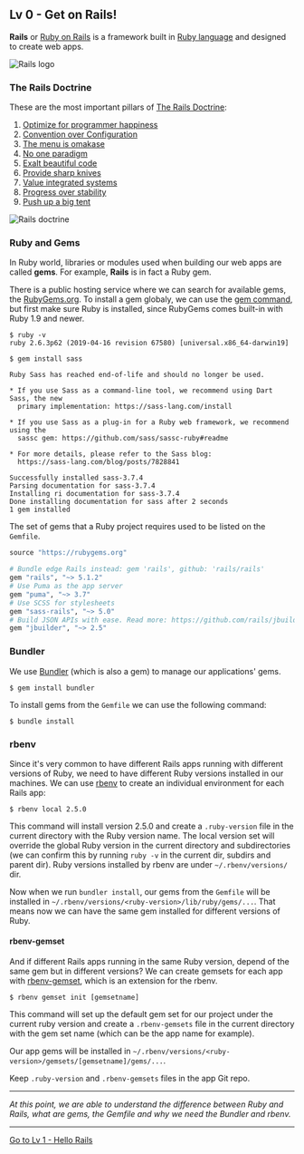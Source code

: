 ## Lv 0 - Get on Rails!

**Rails** or [Ruby on Rails](https://github.com/rails/rails) is a framework built in [Ruby language](https://www.ruby-lang.org/) and designed to create web apps. 

![Rails logo](https://rubyonrails.org/images/rails-logo.svg)

### The Rails Doctrine

These are the most important pillars of [The Rails Doctrine](https://rubyonrails.org/doctrine/):

1. [Optimize for programmer happiness](https://rubyonrails.org/doctrine/#optimize-for-programmer-happiness)
1. [Convention over Configuration](https://rubyonrails.org/doctrine/#convention-over-configuration)
1. [The menu is omakase](https://rubyonrails.org/doctrine/#omakase)
1. [No one paradigm](https://rubyonrails.org/doctrine/#no-one-paradigm)
1. [Exalt beautiful code](https://rubyonrails.org/doctrine/#beautiful-code)
1. [Provide sharp knives](https://rubyonrails.org/doctrine/#provide-sharp-knives)
1. [Value integrated systems](https://rubyonrails.org/doctrine/#integrated-systems)
1. [Progress over stability](https://rubyonrails.org/doctrine/#progress-over-stability)
1. [Push up a big tent](https://rubyonrails.org/doctrine/#big-tent)

![Rails doctrine](https://rubyonrails.org/images/doctrine.png)

### Ruby and Gems

In Ruby world, libraries or modules used when building our web apps are called **gems**. For example, **Rails** is in fact a Ruby gem.

There is a public hosting service where we can search for available gems, the [RubyGems.org](https://rubygems.org). To install a gem globaly, we can use the [gem command](https://guides.rubygems.org/rubygems-basics/), but first make sure Ruby is installed, since RubyGems comes built-in with Ruby 1.9 and newer.

```
$ ruby -v
ruby 2.6.3p62 (2019-04-16 revision 67580) [universal.x86_64-darwin19]
```

```
$ gem install sass

Ruby Sass has reached end-of-life and should no longer be used.

* If you use Sass as a command-line tool, we recommend using Dart Sass, the new
  primary implementation: https://sass-lang.com/install

* If you use Sass as a plug-in for a Ruby web framework, we recommend using the
  sassc gem: https://github.com/sass/sassc-ruby#readme

* For more details, please refer to the Sass blog:
  https://sass-lang.com/blog/posts/7828841

Successfully installed sass-3.7.4
Parsing documentation for sass-3.7.4
Installing ri documentation for sass-3.7.4
Done installing documentation for sass after 2 seconds
1 gem installed
```

The set of gems that a Ruby project requires used to be listed on the `Gemfile`. 

```ruby
source "https://rubygems.org"

# Bundle edge Rails instead: gem 'rails', github: 'rails/rails'
gem "rails", "~> 5.1.2"
# Use Puma as the app server
gem "puma", "~> 3.7"
# Use SCSS for stylesheets
gem "sass-rails", "~> 5.0"
# Build JSON APIs with ease. Read more: https://github.com/rails/jbuilder
gem "jbuilder", "~> 2.5"
```

### Bundler

We use [Bundler](https://bundler.io/) (which is also a gem) to manage our applications' gems. 

```
$ gem install bundler
```

To install gems from the `Gemfile` we can use the following command:

```
$ bundle install
```

### rbenv

Since it's very common to have different Rails apps running with different versions of Ruby, we need to have different Ruby versions installed in our machines. We can use [rbenv](https://github.com/rbenv/rbenv) to create an individual environment for each Rails app:

```
$ rbenv local 2.5.0
```

This command will install version 2.5.0 and create a `.ruby-version` file in the current directory with the Ruby version name. The local version set will override the global Ruby version in the current directory and subdirectories (we can confirm this by running `ruby -v` in the current dir, subdirs and parent dir). Ruby versions installed by rbenv are under `~/.rbenv/versions/` dir.

Now when we run `bundler install`, our gems from the `Gemfile` will be installed in `~/.rbenv/versions/<ruby-version>/lib/ruby/gems/...`. That means now we can have the same gem installed for different versions of Ruby.

#### rbenv-gemset

And if different Rails apps running in the same Ruby version, depend of the same gem but in different versions? We can create gemsets for each app with [rbenv-gemset](https://github.com/jf/rbenv-gemset), which is an extension for the rbenv.

```
$ rbenv gemset init [gemsetname]
```

This command will set up the default gem set for our project under the current ruby version and create a `.rbenv-gemsets` file in the current directory with the gem set name (which can be the app name for example).

Our app gems will be installed in `~/.rbenv/versions/<ruby-version>/gemsets/[gemsetname]/gems/...`.

Keep `.ruby-version` and `.rbenv-gemsets` files in the app Git repo.

---

_At this point, we are able to understand the difference between Ruby and Rails, what are gems, the Gemfile and why we need the Bundler and rbenv._

---

[Go to Lv 1 - Hello Rails](./level-1.md)

